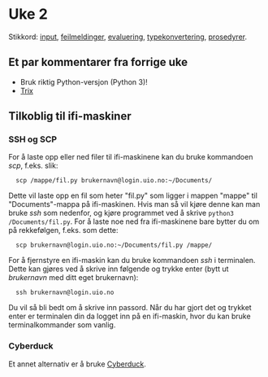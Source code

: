 # Uke 2

Stikkord: [input](input.py), [feilmeldinger](feilmeldinger.py), [evaluering](evaluering.py), [typekonvertering](typekonvertering.py), [prosedyrer](prosedyrer.py).

## Et par kommentarer fra forrige uke

* Bruk riktig Python-versjon (Python 3)!
* [Trix](https://trix.ifi.uio.no)

## Tilkoblig til ifi-maskiner

### SSH og SCP

For å laste opp eller ned filer til ifi-maskinene kan du bruke kommandoen *scp*, f.eks. slik:

```
  scp /mappe/fil.py brukernavn@login.uio.no:~/Documents/
```

Dette vil laste opp en fil som heter "fil.py" som ligger i mappen "mappe" til "Documents"-mappa på ifi-maskinen. Hvis man så vil kjøre denne kan man bruke *ssh* som nedenfor, og kjøre programmet ved å skrive `python3 /Documents/fil.py`. For å laste noe ned fra ifi-maskinene bare bytter du om på rekkefølgen, f.eks. som dette:

```
  scp brukernavn@login.uio.no:~/Documents/fil.py /mappe/
```

For å fjernstyre en ifi-maskin kan du bruke kommandoen *ssh* i terminalen. Dette kan gjøres ved å skrive inn følgende og trykke enter (bytt ut *brukernavn* med ditt eget brukernavn):

```
  ssh brukernavn@login.uio.no
```

Du vil så bli bedt om å skrive inn passord. Når du har gjort det og trykket enter er terminalen din da logget inn på en ifi-maskin, hvor du kan bruke terminalkommander som vanlig.

### Cyberduck

Et annet alternativ er å bruke [Cyberduck](https://www.uio.no/tjenester/it/lagring-samarbeid/hjemmeomrader/hjemmeomrade/mac/).
